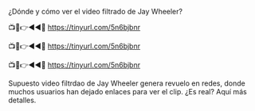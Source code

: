 ¿Dónde y cómo ver el video filtrado de Jay Wheeler?


📺📱👉◄◄🔴  https://tinyurl.com/5n6bjbnr

📺📱👉◄◄🔴  https://tinyurl.com/5n6bjbnr

📺📱👉◄◄🔴  https://tinyurl.com/5n6bjbnr


Supuesto video filtrdao de Jay Wheeler genera revuelo en redes, donde muchos usuarios han dejado enlaces para ver el clip. ¿Es real? Aquí más detalles.
